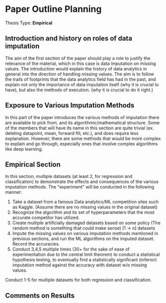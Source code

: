 # Paper Outline Planning
Thesis Type: **Empirical**

## Introduction and history on roles of data imputation
The aim of the first section of the  paper should play a role to justify the relevance of the material, which in this case is data imputation on missing values.
The introduction would explain the history of data analytics in general into the direction of handling missing values. The aim is to follow the trails of footprints that the data analytics field has had in the past, and explain not only the importance of data imputation itself (why it is crucial to have), but also the methods of execution. (why it is crucial to do it right.)



## Exposure to Various Imputation Methods
In this part of the paper introduces the various methods of imputation there are available to pick from, and its algorithmic/mathematical structure. Some of the members that will have its name in this section are quite trivial (ex. deleting datapoint, mean, forward fill, etc.), and does require less explanation. However, there are some methods that would be more complex to explain and go through, especially ones that involve complex algorithms like deep learning.


## Empirical Section
In this section, multiple datasets (at least 2, for regression and classification) to demonstrate the effects and consequences of the various imputation methods. The "experiment" will be conducted in the following manner:

1. Take a dataset from a famous Data analytics/ML competition sites such as Kaggle.
    (Assume there are no missing values in the original dataset)
2. Recognize the algorithm and its set of hyperparameters that the most accurate competitor has utilized.
3. Create multiple artificially damaged datasets based on some policy (The random method is something that could make sense) [1 -> n] datasets
4. Impute the missing values on various imputation methods mentioned in previous sections, and run the ML algorithms on the imputed dataset. Record the accuracies.
5. Conduct 3,4,5 multiple times (30+ for the sake of ease of experimentation due to the central limit theorem) to conduct a statistical hypothesis testing, to eventually find a statistically significant (inferior) imputation method against the accuracy with dataset w/o missing values.

Conduct 1-5 for multiple datasets for both regression and classification.


## Comments on Results

